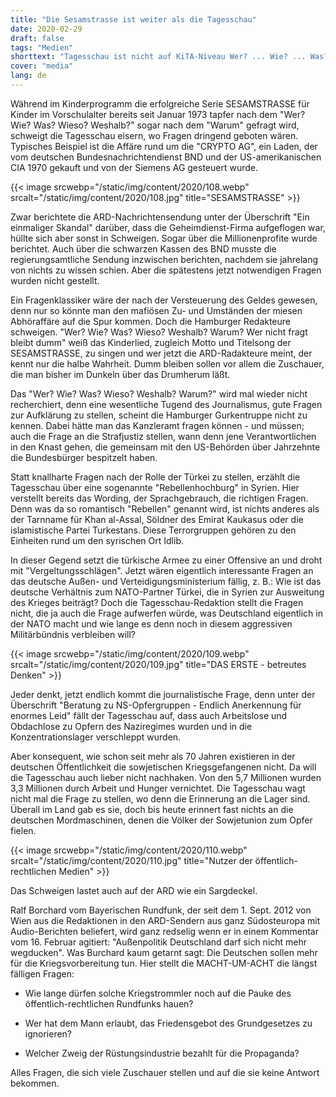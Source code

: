 ```yaml
---
title: "Die Sesamstrasse ist weiter als die Tagesschau"
date: 2020-02-29
draft: false
tags: "Medien"
shorttext: "Tagesschau ist nicht auf KiTA-Niveau Wer? ... Wie? ... Was? ... Wieso? ... Weshalb? ... Warum?"
cover: "media"
lang: de
---
```


Während im Kinderprogramm die erfolgreiche Serie SESAMSTRASSE für Kinder im Vorschulalter bereits seit Januar 1973 tapfer nach dem "Wer? Wie? Was? Wieso? Weshalb?" sogar nach dem "Warum" gefragt wird, schweigt die Tagesschau eisern, wo Fragen dringend geboten wären. Typisches Beispiel ist die Affäre rund um die "CRYPTO AG", ein Laden, der vom deutschen Bundesnachrichtendienst BND und der US-amerikanischen CIA 1970 gekauft und von der Siemens AG gesteuert wurde.

{{< image srcwebp="/static/img/content/2020/108.webp" srcalt="/static/img/content/2020/108.jpg" title="SESAMSTRASSE" >}}

Zwar berichtete die ARD-Nachrichtensendung unter der Überschrift "Ein einmaliger Skandal" darüber, dass die Geheimdienst-Firma aufgeflogen war, hüllte sich aber sonst in Schweigen. Sogar über die Millionenprofite wurde berichtet. Auch über die schwarzen Kassen des BND musste die regierungsamtliche Sendung inzwischen berichten, nachdem sie jahrelang von nichts zu wissen schien. Aber die spätestens jetzt notwendigen Fragen wurden nicht gestellt.

Ein Fragenklassiker wäre der nach der Versteuerung des Geldes gewesen, denn nur so könnte man den mafiösen Zu- und Umständen der miesen Abhöraffäre auf die Spur kommen. Doch die Hamburger Redakteure schweigen. "Wer? Wie? Was? Wieso? Weshalb? Warum? Wer nicht fragt bleibt dumm" weiß das Kinderlied, zugleich Motto und Titelsong der SESAMSTRASSE, zu singen und wer jetzt die ARD-Radakteure meint, der kennt nur die halbe Wahrheit. Dumm bleiben sollen vor allem die Zuschauer, die man bisher im Dunkeln über das Drumherum läßt.

Das "Wer? Wie? Was? Wieso? Weshalb? Warum?" wird mal wieder nicht recherchiert, denn eine wesentliche Tugend des Journalismus, gute Fragen zur Aufklärung zu stellen, scheint die Hamburger Gurkentruppe nicht zu kennen. Dabei hätte man das Kanzleramt fragen können - und müssen; auch die Frage an die Strafjustiz stellen, wann denn jene Verantwortlichen in den Knast gehen, die gemeinsam mit den US-Behörden über Jahrzehnte die Bundesbürger bespitzelt haben.

Statt knallharte Fragen nach der Rolle der Türkei zu stellen, erzählt die Tagesschau über eine sogenannte "Rebellenhochburg" in Syrien. Hier verstellt bereits das Wording, der Sprachgebrauch, die richtigen Fragen. Denn was da so romantisch "Rebellen" genannt wird, ist nichts anderes als der Tarnname für Khan al-Assal, Söldner des Emirat Kaukasus oder die islamistische Partei Turkestans. Diese Terrorgruppen gehören zu den Einheiten rund um den syrischen Ort Idlib.

In dieser Gegend setzt die türkische Armee zu einer Offensive an und droht mit "Vergeltungsschlägen". Jetzt wären eigentlich interessante Fragen an das deutsche Außen- und Verteidigungsministerium fällig, z. B.: Wie ist das deutsche Verhältnis zum NATO-Partner Türkei, die in Syrien zur Ausweitung des Krieges beiträgt? Doch die Tagesschau-Redaktion stellt die Fragen nicht, die ja auch die Frage aufwerfen würde, was Deutschland eigentlich in der NATO macht und wie lange es denn noch in diesem aggressiven Militärbündnis verbleiben will?

{{< image srcwebp="/static/img/content/2020/109.webp" srcalt="/static/img/content/2020/109.jpg" title="DAS ERSTE - betreutes Denken" >}}

Jeder denkt, jetzt endlich kommt die journalistische Frage, denn unter der Überschrift "Beratung zu NS-Opfergruppen - Endlich Anerkennung für enormes Leid" fällt der Tagesschau auf, dass auch Arbeitslose und Obdachlose zu Opfern des Naziregimes wurden und in die Konzentrationslager verschleppt wurden.

Aber konsequent, wie schon seit mehr als 70 Jahren existieren in der deutschen Öffentlichkeit die sowjetischen Kriegsgefangenen nicht. Da will die Tagesschau auch lieber nicht nachhaken. Von den 5,7 Millionen wurden 3,3 Millionen durch Arbeit und Hunger vernichtet. Die Tagesschau wagt nicht mal die Frage zu stellen, wo denn die Erinnerung an die Lager sind. Überall im Land gab es sie, doch bis heute erinnert fast nichts an die deutschen Mordmaschinen, denen die Völker der Sowjetunion zum Opfer fielen.

{{< image srcwebp="/static/img/content/2020/110.webp" srcalt="/static/img/content/2020/110.jpg" title="Nutzer der öffentlich-rechtlichen Medien" >}}

Das Schweigen lastet auch auf der ARD wie ein Sargdeckel.

Ralf Borchard vom Bayerischen Rundfunk, der seit dem 1. Sept. 2012 von Wien aus die Redaktionen in den ARD-Sendern aus ganz Südosteuropa mit Audio-Berichten beliefert, wird ganz redselig wenn er in einem Kommentar vom 16. Februar agitiert: "Außenpolitik Deutschland darf sich nicht mehr wegducken". Was Burchard kaum getarnt sagt: Die Deutschen sollen mehr für die Kriegsvorbereitung tun. Hier stellt die MACHT-UM-ACHT die längst fälligen Fragen:

  - Wie lange dürfen solche Kriegstrommler noch auf die Pauke des öffentlich-rechtlichen Rundfunks hauen?

  - Wer hat dem Mann erlaubt, das Friedensgebot des Grundgesetzes zu ignorieren?

  - Welcher Zweig der Rüstungsindustrie bezahlt für die Propaganda?

Alles Fragen, die sich viele Zuschauer stellen und auf die sie keine Antwort bekommen.
